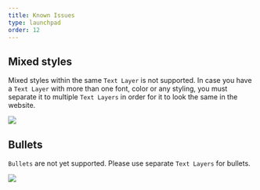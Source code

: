 ```yaml
---
title: Known Issues
type: launchpad
order: 12
---
```


## Mixed styles

Mixed styles within the same `Text Layer` is not supported.
In case you have a `Text Layer` with more than one font, color or any styling, you must separate it to multiple `Text Layers` in order for it to look the same in the website.

![](/docs/images/launchpad/mixed-styles.png)

## Bullets

`Bullets` are not yet supported. Please use separate `Text Layers` for bullets.

![](/docs/images/launchpad/bullets.png)
